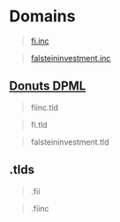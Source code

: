 # Domains

> [fi.inc](https://fi.inc)

> [falsteininvestment.inc](https://falsteininvestment.inc)

## [Donuts DPML](http://www.donuts.domains/services/dpml/dpml-overview)

> fiinc.tld

> fi.tld

> falsteininvestment.tld

## .tlds

> .fii

> .fiinc
